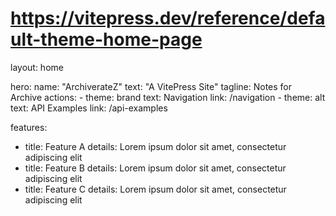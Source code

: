 # https://vitepress.dev/reference/default-theme-home-page
layout: home

hero:
  name: "ArchiverateZ"
  text: "A VitePress Site"
  tagline: Notes for Archive
  actions:
    - theme: brand
      text: Navigation
      link: /navigation
    - theme: alt
      text: API Examples
      link: /api-examples

features:
  - title: Feature A
    details: Lorem ipsum dolor sit amet, consectetur adipiscing elit
  - title: Feature B
    details: Lorem ipsum dolor sit amet, consectetur adipiscing elit
  - title: Feature C
    details: Lorem ipsum dolor sit amet, consectetur adipiscing elit